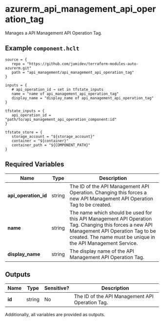 # azurerm_api_management_api_operation_tag

Manages a API Management API Operation Tag.

## Example `component.hclt`

```hcl
source = {
   repo = "https://github.com/jumidev/terraform-modules-auto-azurerm.git" 
   path = "api_management/api_management_api_operation_tag" 
}

inputs = {
   # api_operation_id → set in tfstate_inputs
   name = "name of api_management_api_operation_tag" 
   display_name = "display_name of api_management_api_operation_tag" 
}

tfstate_inputs = {
   api_operation_id = "path/to/api_management_api_operation_component:id" 
}

tfstate_store = {
   storage_account = "${storage_account}" 
   container = "${container}" 
   container_path = "${COMPONENT_PATH}" 
}

```

## Required Variables

| Name | Type |  Description |
| ---- | --------- |  ----------- |
| **api_operation_id** | string |  The ID of the API Management API Operation. Changing this forces a new API Management API Operation Tag to be created. | 
| **name** | string |  The name which should be used for this API Management API Operation Tag. Changing this forces a new API Management API Operation Tag to be created. The name must be unique in the API Management Service. | 
| **display_name** | string |  The display name of the API Management API Operation Tag. | 



## Outputs

| Name | Type | Sensitive? | Description |
| ---- | ---- | --------- | --------- |
| **id** | string | No  | The ID of the API Management API Operation Tag. | 

Additionally, all variables are provided as outputs.
